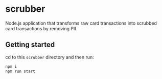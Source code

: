 # scrubber

Node.js application that transforms raw card transactions into scrubbed card transactions by removing PII.

## Getting started

cd to this `scrubber` directory and then run:

```sh
npm i
npm run start
```
